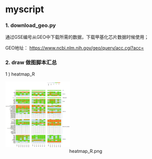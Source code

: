 # myscript

### 1.	download_geo.py

通过GSE编号从GEO中下载所需的数据，下载甲基化芯片数据时候使用；

GEO地址： https://www.ncbi.nlm.nih.gov/geo/query/acc.cgi?acc=

### 2.  draw  做图脚本汇总

1 )  heatmap_R

<img src="https://raw.githubusercontent.com/redpanda2017/myscript/master/draw/heatmap_R/heatmap_r.png" width="40%" height="40%"  div align=center/>

<center> heatmap_R.png </center>

